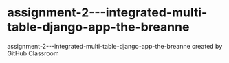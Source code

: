 # assignment-2---integrated-multi-table-django-app-the-breanne
assignment-2---integrated-multi-table-django-app-the-breanne created by GitHub Classroom
